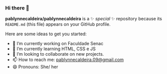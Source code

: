 ### Hi there 👋

**pablynnecaldeira/pablynnecaldeira** is a ✨ _special_ ✨ repository because its `README.md` (this file) appears on your GitHub profile.

Here are some ideas to get you started:

- 🔭 I’m currently working on Faculdade Senac
- 🌱 I’m currently learning HTML, CSS e JS
- 👯 I’m looking to collaborate on new projects.
- 📫 How to reach me: pablynnecaldeira.09@gmail.com
- 😄 Pronouns: She/ her
